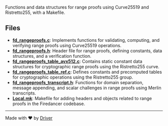 <!--------------------------------------------------------------------------------->
<!-- IMPORTANT: This file is auto-generated by Driver (https://driver.ai). -------->
<!-- Manual edits may be overwritten on future commits. --------------------------->
<!--------------------------------------------------------------------------------->

Functions and data structures for range proofs using Curve25519 and Ristretto255, with a Makefile.


## Files
- **[fd_rangeproofs.c](fd_rangeproofs.c.md)**: Implements functions for validating, computing, and verifying range proofs using Curve25519 operations.
- **[fd_rangeproofs.h](fd_rangeproofs.h.md)**: Header file for range proofs, defining constants, data structures, and a verification function.
- **[fd_rangeproofs_table_avx512.c](fd_rangeproofs_table_avx512.c.md)**: Contains static constant data structures for cryptographic range proofs using the Ristretto255 curve.
- **[fd_rangeproofs_table_ref.c](fd_rangeproofs_table_ref.c.md)**: Defines constants and precomputed tables for cryptographic operations using the Ristretto255 group.
- **[fd_rangeproofs_transcript.h](fd_rangeproofs_transcript.h.md)**: Functions for domain separation, message appending, and scalar challenges in range proofs using Merlin transcripts.
- **[Local.mk](Local.mk.md)**: Makefile for adding headers and objects related to range proofs in the Firedancer codebase.

---
Made with ❤️ by [Driver](https://www.driver.ai/)